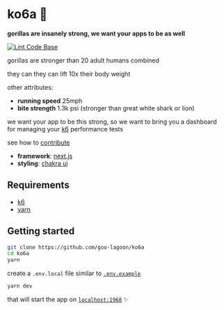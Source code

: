 # ko6a 🦍
**gorillas are insanely strong, we want your apps to be as well**

[![Lint Code Base](https://github.com/goo-lagoon/ko6a/actions/workflows/linter.yml/badge.svg)](https://github.com/goo-lagoon/ko6a/actions/workflows/linter.yml)

gorillas are stronger than 20 adult humans combined

they can they can lift 10x their body weight

other attributes:
- **running speed** 25mph
- **bite strength** 1.3k psi (stronger than great white shark or lion)

we want your app to be this strong, so we want to bring you a dashboard for managing your [k6](https://k6.io) performance tests

see how to [contribute](contributing.md)

- **framework**: [next.js](https://nextjs.org)
- **styling**: [chakra ui](http://chakra-ui.com)

## Requirements
- [k6](https://github.com/grafana/k6)
- [yarn](https://yarnpkg.com/getting-started/install)

## Getting started

```bash
git clone https://github.com/goo-lagoon/ko6a
cd ko6a
yarn
```

create a `.env.local` file similar to [`.env.example`](./.env.example)

```bash
yarn dev
```

that will start the app on [`localhost:1968`](http://localhost:1968) ✨